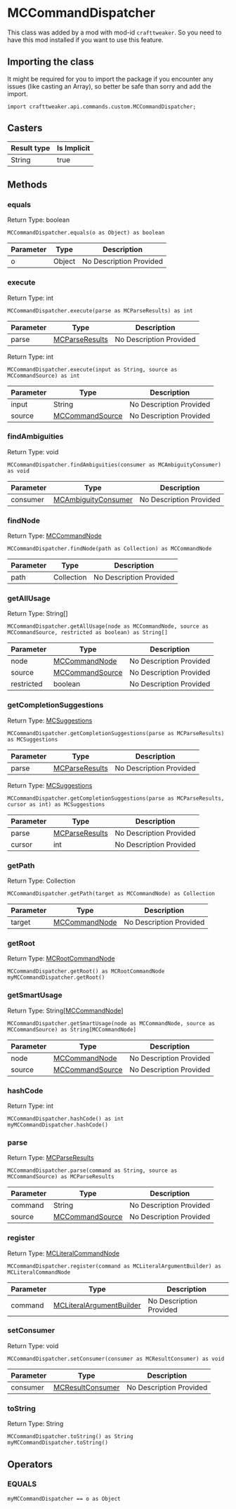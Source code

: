# MCCommandDispatcher

This class was added by a mod with mod-id `crafttweaker`. So you need to have this mod installed if you want to use this feature.

## Importing the class

It might be required for you to import the package if you encounter any issues (like casting an Array), so better be safe than sorry and add the import.
```zenscript
import crafttweaker.api.commands.custom.MCCommandDispatcher;
```


## Casters

| Result type | Is Implicit |
|-------------|-------------|
| String | true |

## Methods

### equals

Return Type: boolean

```zenscript
MCCommandDispatcher.equals(o as Object) as boolean
```
| Parameter | Type | Description |
|-----------|------|-------------|
| o | Object | No Description Provided |
### execute

Return Type: int

```zenscript
MCCommandDispatcher.execute(parse as MCParseResults) as int
```
| Parameter | Type | Description |
|-----------|------|-------------|
| parse | [MCParseResults](/vanilla/api/commands/custom/MCParseResults) | No Description Provided |
Return Type: int

```zenscript
MCCommandDispatcher.execute(input as String, source as MCCommandSource) as int
```
| Parameter | Type | Description |
|-----------|------|-------------|
| input | String | No Description Provided |
| source | [MCCommandSource](/vanilla/api/commands/custom/MCCommandSource) | No Description Provided |
### findAmbiguities

Return Type: void

```zenscript
MCCommandDispatcher.findAmbiguities(consumer as MCAmbiguityConsumer) as void
```
| Parameter | Type | Description |
|-----------|------|-------------|
| consumer | [MCAmbiguityConsumer](/vanilla/api/commands/custom/MCAmbiguityConsumer) | No Description Provided |
### findNode

Return Type: [MCCommandNode](/vanilla/api/commands/custom/MCCommandNode)

```zenscript
MCCommandDispatcher.findNode(path as Collection) as MCCommandNode
```
| Parameter | Type | Description |
|-----------|------|-------------|
| path | Collection | No Description Provided |
### getAllUsage

Return Type: String[]

```zenscript
MCCommandDispatcher.getAllUsage(node as MCCommandNode, source as MCCommandSource, restricted as boolean) as String[]
```
| Parameter | Type | Description |
|-----------|------|-------------|
| node | [MCCommandNode](/vanilla/api/commands/custom/MCCommandNode) | No Description Provided |
| source | [MCCommandSource](/vanilla/api/commands/custom/MCCommandSource) | No Description Provided |
| restricted | boolean | No Description Provided |
### getCompletionSuggestions

Return Type: [MCSuggestions](/vanilla/api/commands/custom/MCSuggestions)

```zenscript
MCCommandDispatcher.getCompletionSuggestions(parse as MCParseResults) as MCSuggestions
```
| Parameter | Type | Description |
|-----------|------|-------------|
| parse | [MCParseResults](/vanilla/api/commands/custom/MCParseResults) | No Description Provided |
Return Type: [MCSuggestions](/vanilla/api/commands/custom/MCSuggestions)

```zenscript
MCCommandDispatcher.getCompletionSuggestions(parse as MCParseResults, cursor as int) as MCSuggestions
```
| Parameter | Type | Description |
|-----------|------|-------------|
| parse | [MCParseResults](/vanilla/api/commands/custom/MCParseResults) | No Description Provided |
| cursor | int | No Description Provided |
### getPath

Return Type: Collection

```zenscript
MCCommandDispatcher.getPath(target as MCCommandNode) as Collection
```
| Parameter | Type | Description |
|-----------|------|-------------|
| target | [MCCommandNode](/vanilla/api/commands/custom/MCCommandNode) | No Description Provided |
### getRoot

Return Type: [MCRootCommandNode](/vanilla/api/commands/custom/MCRootCommandNode)

```zenscript
MCCommandDispatcher.getRoot() as MCRootCommandNode
myMCCommandDispatcher.getRoot()
```
### getSmartUsage

Return Type: String[[MCCommandNode](/vanilla/api/commands/custom/MCCommandNode)]

```zenscript
MCCommandDispatcher.getSmartUsage(node as MCCommandNode, source as MCCommandSource) as String[MCCommandNode]
```
| Parameter | Type | Description |
|-----------|------|-------------|
| node | [MCCommandNode](/vanilla/api/commands/custom/MCCommandNode) | No Description Provided |
| source | [MCCommandSource](/vanilla/api/commands/custom/MCCommandSource) | No Description Provided |
### hashCode

Return Type: int

```zenscript
MCCommandDispatcher.hashCode() as int
myMCCommandDispatcher.hashCode()
```
### parse

Return Type: [MCParseResults](/vanilla/api/commands/custom/MCParseResults)

```zenscript
MCCommandDispatcher.parse(command as String, source as MCCommandSource) as MCParseResults
```
| Parameter | Type | Description |
|-----------|------|-------------|
| command | String | No Description Provided |
| source | [MCCommandSource](/vanilla/api/commands/custom/MCCommandSource) | No Description Provided |
### register

Return Type: [MCLiteralCommandNode](/vanilla/api/commands/custom/MCLiteralCommandNode)

```zenscript
MCCommandDispatcher.register(command as MCLiteralArgumentBuilder) as MCLiteralCommandNode
```
| Parameter | Type | Description |
|-----------|------|-------------|
| command | [MCLiteralArgumentBuilder](/vanilla/api/commands/custom/MCLiteralArgumentBuilder) | No Description Provided |
### setConsumer

Return Type: void

```zenscript
MCCommandDispatcher.setConsumer(consumer as MCResultConsumer) as void
```
| Parameter | Type | Description |
|-----------|------|-------------|
| consumer | [MCResultConsumer](/vanilla/api/commands/custom/MCResultConsumer) | No Description Provided |
### toString

Return Type: String

```zenscript
MCCommandDispatcher.toString() as String
myMCCommandDispatcher.toString()
```

## Operators

### EQUALS

```zenscript
myMCCommandDispatcher == o as Object
```



